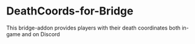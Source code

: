# DeathCoords-for-Bridge
This bridge-addon provides players with their death coordinates both in-game and on Discord
